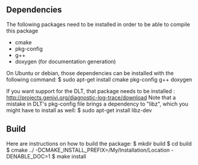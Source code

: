
Dependencies
------------

The following packages need to be installed in order to be able to compile this package
- cmake
- pkg-config
- g++
- doxygen (for documentation generation)

On Ubuntu or debian, those dependencies can be installed with the following command: 
	$ sudo apt-get install cmake pkg-config g++ doxygen

If you want support for the DLT, that package needs to be installed : http://projects.genivi.org/diagnostic-log-trace/download
Note that a mistake in DLT's pkg-config file brings a dependency to "libz", which you might have to install as well:
	$ sudo apt-get install libz-dev

Build
-----

Here are instructions on how to build the package:
	$ mkdir build
	$ cd build
	$ cmake ../ -DCMAKE_INSTALL_PREFIX=/My/Installation/Location -DENABLE_DOC=1
	$ make install

